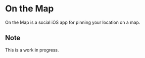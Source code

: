 # On the Map
On the Map is a social iOS app for pinning your location on a map.

## Note
This is a work in progress.
